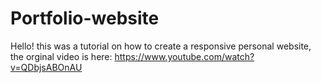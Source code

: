 # Portfolio-website
Hello! this was a tutorial on how to create a responsive personal website, the orginal video is here: https://www.youtube.com/watch?v=QDbjsABOnAU
